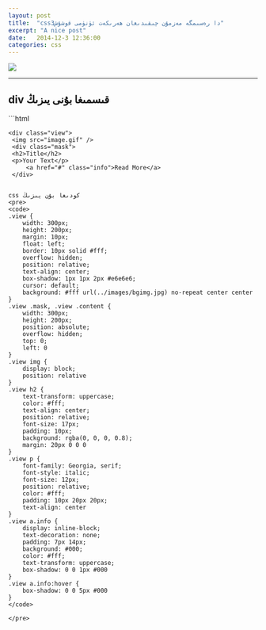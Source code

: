 ```yaml
---
layout: post
title:  "css3دا رەسىمگە مەزمۇن چىقىدىغان ھەرىكەت ئۈنۈمى قوشۇش"
excerpt: "A nice post"
date:   2014-12-3 12:36:00
categories: css
---
```

<img src="http://codropspz.tympanus.netdna-cdn.com/codrops/wp-content/uploads/2011/11/OriginalHoverEffects.jpg"/>
<hr>
<h2>div قىسمىغا بۇنى يىزىڭ</h2>
```html



    <div class="view">  
     <img src="image.gif" />  
     <div class="mask">  
     <h2>Title</h2>  
     <p>Your Text</p>  
         <a href="#" class="info">Read More</a>  
     </div>  
</div>  

```

css كودىغا بۇن يىزىڭ
<pre>
<code>
.view {
    width: 300px;
    height: 200px;
    margin: 10px;
    float: left;
    border: 10px solid #fff;
    overflow: hidden;
    position: relative;
    text-align: center;
    box-shadow: 1px 1px 2px #e6e6e6;
    cursor: default;
    background: #fff url(../images/bgimg.jpg) no-repeat center center
}
.view .mask, .view .content {
    width: 300px;
    height: 200px;
    position: absolute;
    overflow: hidden;
    top: 0;
    left: 0
}
.view img {
    display: block;
    position: relative
}
.view h2 {
    text-transform: uppercase;
    color: #fff;
    text-align: center;
    position: relative;
    font-size: 17px;
    padding: 10px;
    background: rgba(0, 0, 0, 0.8);
    margin: 20px 0 0 0
}
.view p {
    font-family: Georgia, serif;
    font-style: italic;
    font-size: 12px;
    position: relative;
    color: #fff;
    padding: 10px 20px 20px;
    text-align: center
}
.view a.info {
    display: inline-block;
    text-decoration: none;
    padding: 7px 14px;
    background: #000;
    color: #fff;
    text-transform: uppercase;
    box-shadow: 0 0 1px #000
}
.view a.info:hover {
    box-shadow: 0 0 5px #000
}
</code>

</pre>




